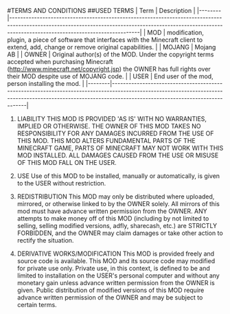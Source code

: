 #TERMS AND CONDITIONS
##USED TERMS
|  Term  |                                                                                                Description                                                                                                |
|--------|-----------------------------------------------------------------------------------------------------------------------------------------------------------------------------------------------------------|
| MOD    | modification, plugin, a piece of software that interfaces with the Minecraft client to extend, add, change or remove original capabilities.                                                               |
| MOJANG | Mojang AB                                                                                                                                                                                                 |
| OWNER  | Original author(s) of the MOD. Under the copyright terms accepted when purchasing Minecraft (http://www.minecraft.net/copyright.jsp) the OWNER has full rights over their MOD despite use of MOJANG code. |
| USER   | End user of the mod, person installing the mod.                                                                                                                                                           |
|--------|-----------------------------------------------------------------------------------------------------------------------------------------------------------------------------------------------------------|

1. LIABILITY
THIS MOD IS PROVIDED 'AS IS' WITH NO WARRANTIES, IMPLIED OR OTHERWISE. THE OWNER OF THIS MOD TAKES NO RESPONSIBILITY FOR ANY DAMAGES INCURRED FROM THE USE OF THIS MOD. THIS MOD ALTERS FUNDAMENTAL PARTS OF THE MINECRAFT GAME, PARTS OF MINECRAFT MAY NOT WORK WITH THIS MOD INSTALLED. ALL DAMAGES CAUSED FROM THE USE OR MISUSE OF THIS MOD FALL ON THE USER.

2. USE
Use of this MOD to be installed, manually or automatically, is given to the USER without restriction.

3. REDISTRIBUTION
This MOD may only be distributed where uploaded, mirrored, or otherwise linked to by the OWNER solely. All mirrors of this mod must have advance written permission from the OWNER. ANY attempts to make money off of this MOD (including by not limited to selling, selling modified versions, adfly, sharecash, etc.) are STRICTLY FORBIDDEN, and the OWNER may claim damages or take other action to rectify the situation.

4. DERIVATIVE WORKS/MODIFICATION
This MOD is provided freely and source code is available. This MOD and its source code may modified for private use only. Private use, in this context, is defined to be and limited to installation on the USER's personal computer and without any monetary gain unless advance written permission from the OWNER is given. Public distribution of modified versions of this MOD require advance written permission of the OWNER and may be subject to certain terms.
